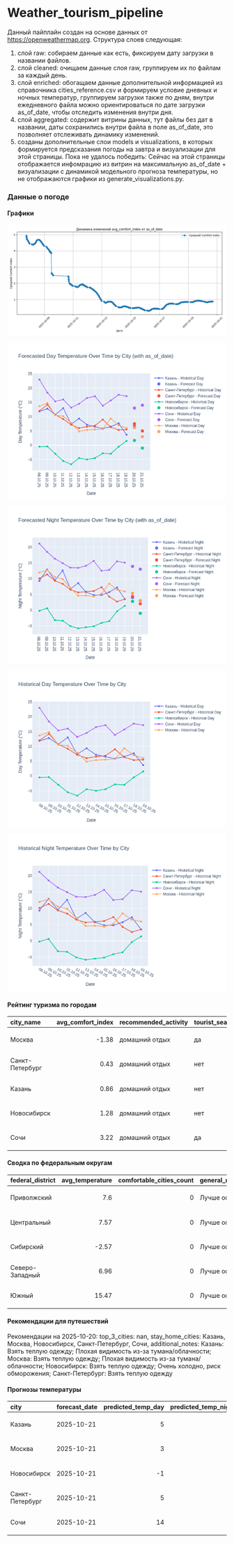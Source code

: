 # Weather_tourism_pipeline
Данный пайплайн создан на основе данных от https://openweathermap.org.
Структура слоев следующая:
  1) слой raw: 
  собираем данные как есть, фиксируем дату загрузки в названии файлов.
  2) слой cleaned:
  очищаем данные слоя raw, группируем их по файлам за каждый день.
  3) слой enriched:
  обогащаем данные дополнительной информацией из справочника cities_reference.csv и формируем условие дневных и ночных температур,
  группируем загрузки также по дням, внутри ежедневного файла можно ориентироваться по дате загрузки as_of_date, чтобы отследить изменения внутри дня.
  4) слой aggregated:
   содержит витрины данных, тут файлы без дат в названии, даты сохранились внутри файла в поле as_of_date, это позволняет отслеживать динамику изменений.
  6) созданы дополнительные слои models и visualizations, в которых формируется предсказания погоды на завтра и визуализации для этой страницы.
  Пока не удалось победить: Сейчас на этой страницы отображается инфомрацию из витрин на максимальную as_of_date + визуализации с динамикой модельного прогноза температуры, 
  но не отображаются графики из generate_visualizations.py.
<!-- WEATHER DATA START -->
### Данные о погоде

#### Графики
![Comfort Index Trend](data/visualizations/comfort_index_trend.png)

![Forecasted Day Temperature](data/visualizations/forecasted_day_temperature.png)

![Forecasted Night Temperature](data/visualizations/forecasted_night_temperature.png)

![Historical Day Temperature](data/visualizations/historical_day_temperature.png)

![Historical Night Temperature](data/visualizations/historical_night_temperature.png)

#### Рейтинг туризма по городам
| city_name       |   avg_comfort_index | recommended_activity   | tourist_season_match   | tourism_season   | tour_recommendation       | as_of_date          |
|:----------------|--------------------:|:-----------------------|:-----------------------|:-----------------|:--------------------------|:--------------------|
| Москва          |               -1.38 | домашний отдых         | да                     | Круглогодично    | домашний отдых в сезон    | 2025-10-20 16:29:00 |
| Санкт-Петербург |                0.43 | домашний отдых         | нет                    | Май-Сентябрь     | домашний отдых вне сезона | 2025-10-20 16:29:00 |
| Казань          |                0.86 | домашний отдых         | нет                    | Май-Сентябрь     | домашний отдых вне сезона | 2025-10-20 16:29:00 |
| Новосибирск     |                1.28 | домашний отдых         | нет                    | Июнь-Август      | домашний отдых вне сезона | 2025-10-20 16:29:00 |
| Сочи            |                3.22 | домашний отдых         | да                     | Май-Октябрь      | домашний отдых в сезон    | 2025-10-20 16:29:00 |

#### Сводка по федеральным округам
| federal_district   |   avg_temperature |   comfortable_cities_count | general_recommendation   | as_of_date          |
|:-------------------|------------------:|---------------------------:|:-------------------------|:--------------------|
| Приволжский        |              7.6  |                          0 | Лучше остаться дома      | 2025-10-20 16:29:00 |
| Центральный        |              7.57 |                          0 | Лучше остаться дома      | 2025-10-20 16:29:00 |
| Сибирский          |             -2.57 |                          0 | Лучше остаться дома      | 2025-10-20 16:29:00 |
| Северо-Западный    |              6.96 |                          0 | Лучше остаться дома      | 2025-10-20 16:29:00 |
| Южный              |             15.47 |                          0 | Лучше остаться дома      | 2025-10-20 16:29:00 |

#### Рекомендации для путешествий
Рекомендации на 2025-10-20: top_3_cities: nan, stay_home_cities: Казань, Москва, Новосибирск, Санкт-Петербург, Сочи, additional_notes: Казань: Взять теплую одежду; Плохая видимость из-за тумана/облачности; Москва: Взять теплую одежду; Плохая видимость из-за тумана/облачности; Новосибирск: Взять теплую одежду; Очень холодно, риск обморожения; Санкт-Петербург: Взять теплую одежду

#### Прогнозы температуры
| city            | forecast_date   |   predicted_temp_day |   predicted_temp_night | model_type       | as_of_date          |
|:----------------|:----------------|---------------------:|-----------------------:|:-----------------|:--------------------|
| Казань          | 2025-10-21      |                    5 |                      3 | LinearRegression | 2025-10-20 16:29:45 |
| Москва          | 2025-10-21      |                    3 |                      3 | LinearRegression | 2025-10-20 16:29:45 |
| Новосибирск     | 2025-10-21      |                   -1 |                     -1 | LinearRegression | 2025-10-20 16:29:45 |
| Санкт-Петербург | 2025-10-21      |                    5 |                      2 | LinearRegression | 2025-10-20 16:29:45 |
| Сочи            | 2025-10-21      |                   14 |                     13 | LinearRegression | 2025-10-20 16:29:45 |


<!-- WEATHER DATA END -->
